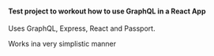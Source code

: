 #### Test project to workout how to use GraphQL in a React App

Uses GraphQL, Express, React and Passport.


Works ina  very simplistic manner
